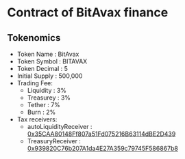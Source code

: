 # Contract of BitAvax finance

## Tokenomics
+ Token Name : BitAvax
+ Token Symbol : BITAVAX
+ Token Decimal : 5
+ Initial Supply : 500,000
+ Trading Fee:
	+ Liquidity : 3%
	+ Treasurey : 3%
	+ Tether : 7%
	+ Burn : 2%
+ Tax receivers:
	+ autoLiquidityReceiver : [0x35CAA80148Ff807a51Fd075216B63114dBE2D439](https://snowtrace.io/address/0x35CAA80148Ff807a51Fd075216B63114dBE2D439)
	+ TreasuryReceiver : [0x939820C76b207A1da4E27A359c79745F586867b8](https://snowtrace.io/address/0x939820C76b207A1da4E27A359c79745F586867b8)

